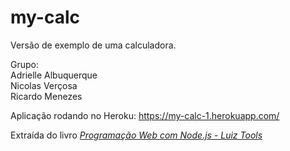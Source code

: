 # my-calc
Versão de exemplo de uma calculadora. 

Grupo: <br>
Adrielle Albuquerque <br>
Nicolas Verçosa <br>
Ricardo Menezes

Aplicação rodando no Heroku: https://my-calc-1.herokuapp.com/

Extraída do livro [_Programação Web com Node.js - Luiz Tools_ ](https://www.amazon.com.br/Programa%C3%A7%C3%A3o-Web-com-Node-js-Front-end-ebook/dp/B074RCRKSL/ref=sr_1_3?__mk_pt_BR=%C3%85M%C3%85%C5%BD%C3%95%C3%91&dchild=1&keywords=programa%C3%A7%C3%A3o+Web+com+Node&qid=1627314649&sr=8-3)
